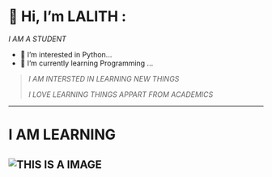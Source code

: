 #  👋 Hi, I’m **LALITH** :
*I AM A STUDENT*
- 👀 I’m interested in Python...
- 🌱 I’m currently learning Programming ...
  
> *I AM INTERSTED IN LEARNING NEW THINGS*
> 
> *I LOVE LEARNING THINGS APPART FROM ACADEMICS*

---
   #    I AM LEARNING 
![*THIS IS A IMAGE*](https://img.icons8.com/fluency/48/python.png)
------------
<!---
lalith1224/lalith1224 is a ✨ special ✨ repository because its `README.md` (this file) appears on your GitHub profile.
You can click the Preview link to take a look at your changes.
--->
